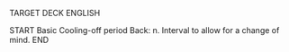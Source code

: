 TARGET DECK
ENGLISH

START
Basic
Cooling-off period
Back: n. Interval to allow for a change of mind.
END
